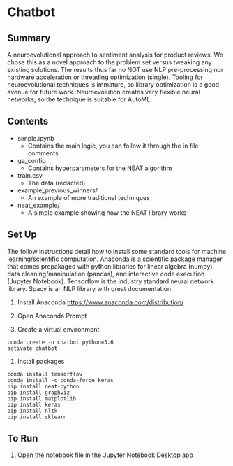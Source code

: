 # Chatbot
## Summary
A neuroevolutional approach to sentiment analysis for product reviews.
We chose this as a novel approach to the problem set versus tweaking any existing solutions.
The results thus far no NOT use NLP pre-processing nor hardware acceleration or threading optimization (single).
Tooling for neuroevolutional techniques is immature, so library optimization is a good avenue for future work.
Neuroevolution creates very flexible neural networks, so the technique is suitable for AutoML.

## Contents

  - simple.ipynb
    - Contains the main logic, you can follow it through the in file comments
  - ga_config
    - Contains hyperparameters for the NEAT algorithm
  - train.csv
    - The data (redacted)
  - example_previous_winners/
    - An example of more traditional techniques
  - neat_example/
    - A simple example showing how the NEAT library works

## Set Up
The follow instructions detail how to install some standard tools for machine learning/scientific computation. Anaconda is a scientific package manager that comes prepakaged with python libraries for linear algebra (numpy), data cleaning/manipulation (pandas), and interactive code execution (Jupyter Notebook). Tensorflow is the industry standard neural network library. Spacy is an NLP library with great documentation. 
 1. Install Anaconda 
  https://www.anaconda.com/distribution/

 1. Open Anaconda Prompt
 
 1. Create a virtual environment
  ```
  conda create -n chatbot python=3.6
  activate chatbot
  ```

 1. Install packages

  ```
  conda install tensorflow
  conda install -c conda-forge keras
  pip install neat-python
  pip install graphviz
  pip install matplotlib
  pip install keras
  pip install nltk
  pip install sklearn
  ```
  ## To Run
  1. Open the notebook file in the Jupyter Notebook Desktop app
  
